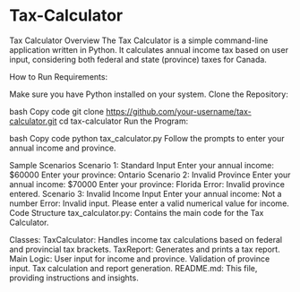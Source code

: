 # Tax-Calculator

Tax Calculator
Overview
The Tax Calculator is a simple command-line application written in Python. It calculates annual income tax based on user input, considering both federal and state (province) taxes for Canada.

How to Run
Requirements:

Make sure you have Python installed on your system.
Clone the Repository:

bash
Copy code
git clone https://github.com/your-username/tax-calculator.git
cd tax-calculator
Run the Program:

bash
Copy code
python tax_calculator.py
Follow the prompts to enter your annual income and province.

Sample Scenarios
Scenario 1: Standard Input
Enter your annual income: $60000
Enter your province: Ontario
Scenario 2: Invalid Province
Enter your annual income: $70000
Enter your province: Florida
Error: Invalid province entered.
Scenario 3: Invalid Income Input
Enter your annual income: Not a number
Error: Invalid input. Please enter a valid numerical value for income.
Code Structure
tax_calculator.py: Contains the main code for the Tax Calculator.

Classes:
TaxCalculator: Handles income tax calculations based on federal and provincial tax brackets.
TaxReport: Generates and prints a tax report.
Main Logic:
User input for income and province.
Validation of province input.
Tax calculation and report generation.
README.md: This file, providing instructions and insights.
